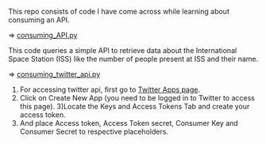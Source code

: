 This repo consists of code I have come across while learning about consuming an API.

=> [consuming_API.py](https://github.com/Zorro30/Consuming_API/blob/master/consuming_api.py)

This code queries a simple API to retrieve data about the International Space Station (ISS) like the number of people present at ISS and their name.

=> [consuming_twitter_api.py](https://github.com/Zorro30/Consuming_API/blob/master/consuming_twitter_api.py)
1) For accessing twitter api, first go to [Twitter Apps page](https://apps.twitter.com).
2) Click on Create New App (you need to be logged in to Twitter to access this page).
3)Locate the Keys and Access Tokens Tab and create your access token.
4) And place Access token, Access Token secret, Consumer Key and Consumer Secret to respective placeholders.
